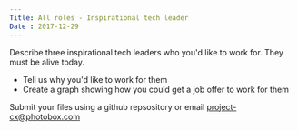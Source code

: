```yaml
---
Title: All roles - Inspirational tech leader
Date : 2017-12-29
---
```

Describe three inspirational tech leaders who you'd like to work for. They must be alive today.

- Tell us why you'd like to work for them
- Create a graph showing how you could get a job offer to work for them

Submit your files using a github repsository or email project-cx@photobox.com
